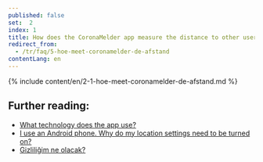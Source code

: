 ```yaml
---
published: false
set:  2
index: 1
title: How does the CoronaMelder app measure the distance to other users of the app?
redirect_from: 
  - /tr/faq/5-hoe-meet-coronamelder-de-afstand
contentLang: en
---
```

{% include content/en/2-1-hoe-meet-coronamelder-de-afstand.md %}

## Further reading:

- <a href="/{{page.lang}}/faq/2-6-hoe-werkt-de-app-technisch-precies" lang="en" hreflang="en">What technology does the app use?</a> 
- <a href="/{{page.lang}}/faq/2-4-waarom-moeten-de-locatie-instellingen-aanstaan-op-android" lang="en" hreflang="en">I use an Android phone. Why do my location settings need to be turned on?</a>
- <a href="/{{page.lang}}/faq/2-8-hoe-zit-het-met-mijn-privacy">Gizliliğim ne olacak?</a>
